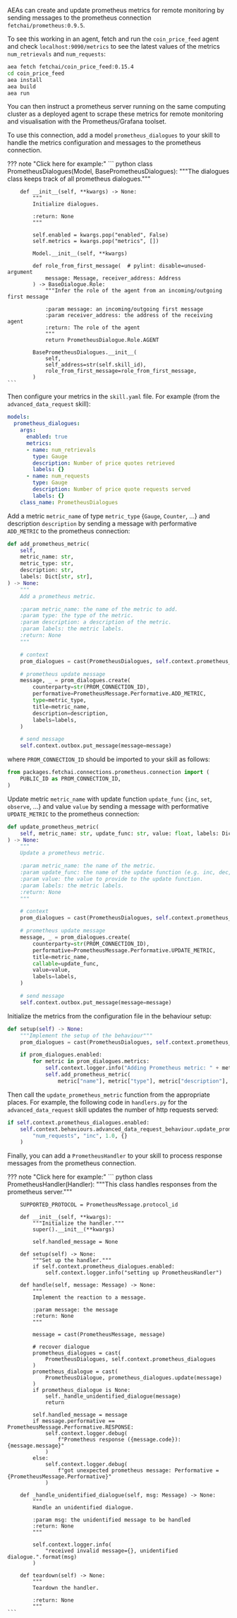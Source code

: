 AEAs can create and update prometheus metrics for remote monitoring by sending messages to the prometheus connection `fetchai/prometheus:0.9.5`.

To see this working in an agent, fetch and run the `coin_price_feed` agent and check `localhost:9090/metrics` to see the latest values of the metrics `num_retrievals` and `num_requests`:
``` bash
aea fetch fetchai/coin_price_feed:0.15.4
cd coin_price_feed
aea install
aea build
aea run
```
You can then instruct a prometheus server running on the same computing cluster as a deployed agent to scrape these metrics for remote monitoring and visualisation with the Prometheus/Grafana toolset.

To use this connection, add a model `prometheus_dialogues` to your skill to handle the metrics configuration and messages to the prometheus connection.

??? note "Click here for example:"
    ``` python
    class PrometheusDialogues(Model, BasePrometheusDialogues):
        """The dialogues class keeps track of all prometheus dialogues."""
    
        def __init__(self, **kwargs) -> None:
            """
            Initialize dialogues.
    
            :return: None
            """
    
            self.enabled = kwargs.pop("enabled", False)
            self.metrics = kwargs.pop("metrics", [])
    
            Model.__init__(self, **kwargs)
    
            def role_from_first_message(  # pylint: disable=unused-argument
                message: Message, receiver_address: Address
            ) -> BaseDialogue.Role:
                """Infer the role of the agent from an incoming/outgoing first message
    
                :param message: an incoming/outgoing first message
                :param receiver_address: the address of the receiving agent
                :return: The role of the agent
                """
                return PrometheusDialogue.Role.AGENT
    
            BasePrometheusDialogues.__init__(
                self,
                self_address=str(self.skill_id),
                role_from_first_message=role_from_first_message,
            )
    ```

Then configure your metrics in the `skill.yaml` file. For example (from the `advanced_data_request` skill):
``` yaml
models:
  prometheus_dialogues:
    args:
      enabled: true
      metrics:
      - name: num_retrievals
        type: Gauge
        description: Number of price quotes retrieved
        labels: {}
      - name: num_requests
        type: Gauge
        description: Number of price quote requests served
        labels: {}
    class_name: PrometheusDialogues
```

Add a metric `metric_name` of type `metric_type` {`Gauge`, `Counter`, ...} and description `description` by sending a message with performative `ADD_METRIC` to the prometheus connection:
``` python
def add_prometheus_metric(
    self,
    metric_name: str,
    metric_type: str,
    description: str,
    labels: Dict[str, str],
) -> None:
    """
    Add a prometheus metric.

    :param metric_name: the name of the metric to add.
    :param type: the type of the metric.
    :param description: a description of the metric.
    :param labels: the metric labels.
    :return: None
    """

    # context
    prom_dialogues = cast(PrometheusDialogues, self.context.prometheus_dialogues)

    # prometheus update message
    message, _ = prom_dialogues.create(
        counterparty=str(PROM_CONNECTION_ID),
        performative=PrometheusMessage.Performative.ADD_METRIC,
        type=metric_type,
        title=metric_name,
        description=description,
        labels=labels,
    )

    # send message
    self.context.outbox.put_message(message=message)
```
where `PROM_CONNECTION_ID` should be imported to your skill as follows:
``` python
from packages.fetchai.connections.prometheus.connection import (
    PUBLIC_ID as PROM_CONNECTION_ID,
)
```

Update metric `metric_name` with update function `update_func` {`inc`, `set`, `observe`, ...} and value `value` by sending a message with performative `UPDATE_METRIC` to the prometheus connection:
``` python
def update_prometheus_metric(
    self, metric_name: str, update_func: str, value: float, labels: Dict[str, str],
) -> None:
    """
    Update a prometheus metric.

    :param metric_name: the name of the metric.
    :param update_func: the name of the update function (e.g. inc, dec, set, ...).
    :param value: the value to provide to the update function.
    :param labels: the metric labels.
    :return: None
    """

    # context
    prom_dialogues = cast(PrometheusDialogues, self.context.prometheus_dialogues)

    # prometheus update message
    message, _ = prom_dialogues.create(
        counterparty=str(PROM_CONNECTION_ID),
        performative=PrometheusMessage.Performative.UPDATE_METRIC,
        title=metric_name,
        callable=update_func,
        value=value,
        labels=labels,
    )

    # send message
    self.context.outbox.put_message(message=message)
```

Initialize the metrics from the configuration file in the behaviour setup:
``` python
def setup(self) -> None:
    """Implement the setup of the behaviour"""
    prom_dialogues = cast(PrometheusDialogues, self.context.prometheus_dialogues)

    if prom_dialogues.enabled:
        for metric in prom_dialogues.metrics:
            self.context.logger.info("Adding Prometheus metric: " + metric["name"])
            self.add_prometheus_metric(
                metric["name"], metric["type"], metric["description"], dict(metric["labels"]),
```

Then call the `update_prometheus_metric` function from the appropriate places.
For example, the following code in `handlers.py` for the `advanced_data_request` skill updates the number of http requests served:
``` python
if self.context.prometheus_dialogues.enabled:
    self.context.behaviours.advanced_data_request_behaviour.update_prometheus_metric(
        "num_requests", "inc", 1.0, {}
    )
```

Finally, you can add a `PrometheusHandler` to your skill to process response messages from the prometheus connection.

??? note "Click here for example:"
    ``` python
    class PrometheusHandler(Handler):
        """This class handles responses from the prometheus server."""
    
        SUPPORTED_PROTOCOL = PrometheusMessage.protocol_id
    
        def __init__(self, **kwargs):
            """Initialize the handler."""
            super().__init__(**kwargs)
    
            self.handled_message = None
    
        def setup(self) -> None:
            """Set up the handler."""
            if self.context.prometheus_dialogues.enabled:
                self.context.logger.info("setting up PrometheusHandler")
    
        def handle(self, message: Message) -> None:
            """
            Implement the reaction to a message.
    
            :param message: the message
            :return: None
            """
    
            message = cast(PrometheusMessage, message)
    
            # recover dialogue
            prometheus_dialogues = cast(
                PrometheusDialogues, self.context.prometheus_dialogues
            )
            prometheus_dialogue = cast(
                PrometheusDialogue, prometheus_dialogues.update(message)
            )
            if prometheus_dialogue is None:
                self._handle_unidentified_dialogue(message)
                return
    
            self.handled_message = message
            if message.performative == PrometheusMessage.Performative.RESPONSE:
                self.context.logger.debug(
                    f"Prometheus response ({message.code}): {message.message}"
                )
            else:
                self.context.logger.debug(
                    f"got unexpected prometheus message: Performative = {PrometheusMessage.Performative}"
                )
    
        def _handle_unidentified_dialogue(self, msg: Message) -> None:
            """
            Handle an unidentified dialogue.
    
            :param msg: the unidentified message to be handled
            :return: None
            """
    
            self.context.logger.info(
                "received invalid message={}, unidentified dialogue.".format(msg)
            )
    
        def teardown(self) -> None:
            """
            Teardown the handler.
    
            :return: None
            """
    ```
